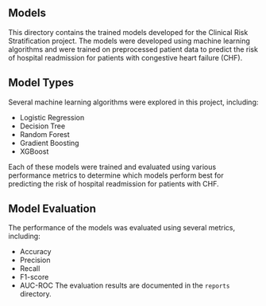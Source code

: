 ## Models
This directory contains the trained models developed for the Clinical Risk Stratification project. The models were developed using machine learning algorithms and were trained on preprocessed patient data to predict the risk of hospital readmission for patients with congestive heart failure (CHF).

## Model Types
Several machine learning algorithms were explored in this project, including:

* Logistic Regression
* Decision Tree
* Random Forest
* Gradient Boosting
* XGBoost

Each of these models were trained and evaluated using various performance metrics to determine which models perform best for predicting the risk of hospital readmission for patients with CHF.

## Model Evaluation
The performance of the models was evaluated using several metrics, including:

* Accuracy
* Precision
* Recall
* F1-score
* AUC-ROC
The evaluation results are documented in the `reports` directory.
